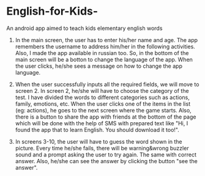 # English-for-Kids-
An android app aimed to teach kids elementary english words
1. In the main screen, the user has to enter his/her name and age. The app remembers the username to address him/her in the following activities.
Also, I made the app available in russian too. So, in the bottom of the main screen will be a botton to change the language of the app. When the user clicks, he/she sees a message on how to change the app language.

2. When the user successfully inputs all the required fields, we will move to screen 2. In screen 2, he/she will have to choose the category of the test. I have divided the words to different categories such as actions, family, emotions, etc.
When the user clicks one of the items in the list (eg: actions), he goes to the next screen where the game starts.
Also, there is a button to share the app with friends at the bottom of the page which will be done with the help of SMS with prepared text like "Hi, I found the app that to learn English. You should download it too!".

3. In screens 3-10, the user will have to guess the word shown in the picture. Every time he/she fails, there will be warning&wrong buzzler sound and a prompt asking the user to try again. The same with correct answer. 
Also, he/she can see the answer by clicking the button "see the answer". 

